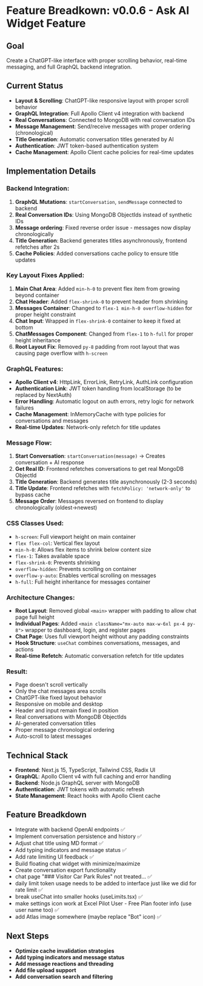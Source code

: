 # Feature Breadkown: v0.0.6 - **Ask AI Widget Feature**

## Goal
Create a ChatGPT-like interface with proper scrolling behavior, real-time messaging, and full GraphQL backend integration.

## Current Status 
- **Layout & Scrolling**: ChatGPT-like responsive layout with proper scroll behavior
- **GraphQL Integration**: Full Apollo Client v4 integration with backend
- **Real Conversations**: Connected to MongoDB with real conversation IDs
- **Message Management**: Send/receive messages with proper ordering (chronological)
- **Title Generation**: Automatic conversation titles generated by AI
- **Authentication**: JWT token-based authentication system
- **Cache Management**: Apollo Client cache policies for real-time updates

## Implementation Details

### Backend Integration:
1. **GraphQL Mutations**: `startConversation`, `sendMessage` connected to backend
2. **Real Conversation IDs**: Using MongoDB ObjectIds instead of synthetic IDs
3. **Message ordering**: Fixed reverse order issue - messages now display chronologically
4. **Title Generation**: Backend generates titles asynchronously, frontend refetches after 2s
5. **Cache Policies**: Added conversations cache policy to ensure title updates

### Key Layout Fixes Applied:
1. **Main Chat Area**: Added `min-h-0` to prevent flex item from growing beyond container
2. **Chat Header**: Added `flex-shrink-0` to prevent header from shrinking
3. **Messages Container**: Changed to `flex-1 min-h-0 overflow-hidden` for proper height constraint
4. **Chat Input**: Wrapped in `flex-shrink-0` container to keep it fixed at bottom
5. **ChatMessages Component**: Changed from `flex-1` to `h-full` for proper height inheritance
6. **Root Layout Fix**: Removed `py-8` padding from root layout that was causing page overflow with `h-screen`

### GraphQL Features:
- **Apollo Client v4**: HttpLink, ErrorLink, RetryLink, AuthLink configuration
- **Authentication Link**: JWT token handling from localStorage (to be replaced by NextAuth)
- **Error Handling**: Automatic logout on auth errors, retry logic for network failures
- **Cache Management**: InMemoryCache with type policies for conversations and messages
- **Real-time Updates**: Network-only refetch for title updates

### Message Flow:
1. **Start Conversation**: `startConversation(message)` → Creates conversation + AI response
2. **Get Real ID**: Frontend refetches conversations to get real MongoDB ObjectId
3. **Title Generation**: Backend generates title asynchronously (2-3 seconds)
4. **Title Update**: Frontend refetches with `fetchPolicy: 'network-only'` to bypass cache
5. **Message Order**: Messages reversed on frontend to display chronologically (oldest→newest)

### CSS Classes Used:
- `h-screen`: Full viewport height on main container
- `flex flex-col`: Vertical flex layout
- `min-h-0`: Allows flex items to shrink below content size
- `flex-1`: Takes available space
- `flex-shrink-0`: Prevents shrinking
- `overflow-hidden`: Prevents scrolling on container
- `overflow-y-auto`: Enables vertical scrolling on messages
- `h-full`: Full height inheritance for messages container

### Architecture Changes:
- **Root Layout**: Removed global `<main>` wrapper with padding to allow chat page full height
- **Individual Pages**: Added `<main className="mx-auto max-w-6xl px-4 py-8">` wrapper to dashboard, login, and register pages
- **Chat Page**: Uses full viewport height without any padding constraints
- **Hook Structure**: `useChat` combines conversations, messages, and actions
- **Real-time Refetch**: Automatic conversation refetch for title updates

### Result:
- Page doesn't scroll vertically
- Only the chat messages area scrolls
- ChatGPT-like fixed layout behavior
- Responsive on mobile and desktop
- Header and input remain fixed in position
- Real conversations with MongoDB ObjectIds
- AI-generated conversation titles
- Proper message chronological ordering
- Auto-scroll to latest messages

## Technical Stack
- **Frontend**: Next.js 15, TypeScript, Tailwind CSS, Radix UI
- **GraphQL**: Apollo Client v4 with full caching and error handling
- **Backend**: Node.js GraphQL server with MongoDB
- **Authentication**: JWT tokens with automatic refresh
- **State Management**: React hooks with Apollo Client cache

## Feature Breadkdown
- Integrate with backend OpenAI endpoints ✅
- Implement conversation persistence and history ✅
- Adjust chat title using MD format ✅
- Add typing indicators and message status ✅
- Add rate limiting UI feedback ✅
- Build floating chat widget with minimize/maximize
- Create conversation export functionality
- chat page "### Visitor Car Park Rules" not treated... ✅
- daily limit token usage needs to be added to interface just like we did for rate limit ✅
- break useChat into smaller hooks (useLimits.tsx) ✅
- make settings icon work at Excel Pilot User - Free Plan footer info (use user name too) ✅
- add Atlas image somewhere (maybe replace "Bot" icon) ✅

## Next Steps
- **Optimize cache invalidation strategies**
- **Add typing indicators and message status**
- **Add message reactions and threading**
- **Add file upload support**
- **Add conversation search and filtering**


